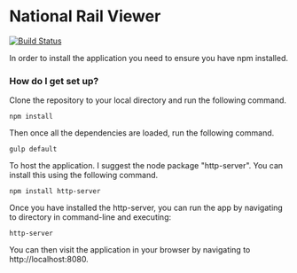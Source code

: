 # National Rail Viewer #

[![Build Status](https://travis-ci.org/GarethOates/nationalrailviewer.svg?branch=master)](https://travis-ci.org/GarethOates/nationalrailviewer)

In order to install the application you need to ensure you have npm installed.

### How do I get set up? ###

Clone the repository to your local directory and run the following command.

```
npm install
```

Then once all the dependencies are loaded, run the following command.

```
gulp default
```

To host the application.  I suggest the node package "http-server".  You can install this using the following command.
```
npm install http-server
```

Once you have installed the http-server, you can run the app by navigating to directory in command-line and executing:
```
http-server
```

You can then visit the application in your browser by navigating to http://localhost:8080.
